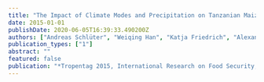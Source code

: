 ```yaml
---
title: "The Impact of Climate Modes and Precipitation on Tanzanian Maize Yield"
date: 2015-01-01
publishDate: 2020-06-05T16:39:33.490200Z
authors: ["Andreas Schlüter", "Weiqing Han", "Katja Friedrich", "Alexander Knohl"]
publication_types: ["1"]
abstract: ""
featured: false
publication: "*Tropentag 2015, International Research on Food Security, Natural Resource Management and Rural Development Management of Land Use Systems for Enhanced Food Security: Conflicts, Controversies and Resolutions, Berlin, Germany, 16th-18th September 2015*"
---
```


